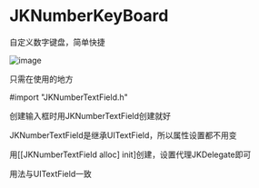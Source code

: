 # JKNumberKeyBoard
自定义数字键盘，简单快捷

![image](https://github.com/JKshared92/numberKeyBoard/blob/master/image/%E5%B1%8F%E5%B9%95%E5%BF%AB%E7%85%A7%202017-06-22%2017.17.01.png?raw=true)

只需在使用的地方<br>

#import "JKNumberTextField.h"<br>

创建输入框时用JKNumberTextField创建就好<br>

JKNumberTextField是继承UITextField，所以属性设置都不用变<br>

用[[JKNumberTextField alloc] init]创建，设置代理JKDelegate即可<br>

用法与UITextField一致
